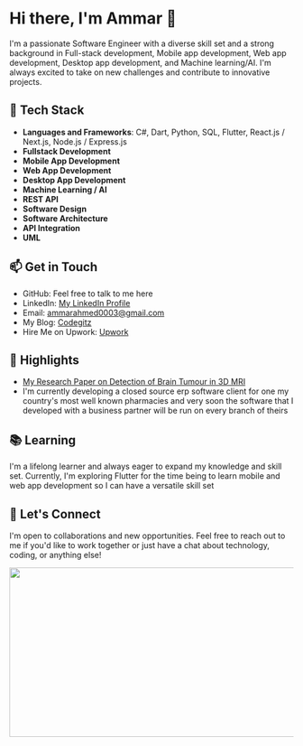 # Hi there, I'm Ammar 👋

I'm a passionate Software Engineer with a diverse skill set and a strong background in Full-stack development, Mobile app development, Web app development, Desktop app development, and Machine learning/AI. I'm always excited to take on new challenges and contribute to innovative projects.

## 🔧 Tech Stack

- **Languages and Frameworks**: C#, Dart, Python, SQL, Flutter, React.js / Next.js, Node.js / Express.js
- **Fullstack Development**
- **Mobile App Development**
- **Web App Development**
- **Desktop App Development**
- **Machine Learning / AI**
- **REST API**
- **Software Design**
- **Software Architecture**
- **API Integration**
- **UML**

## 📫 Get in Touch

- GitHub: Feel free to talk to me here
- LinkedIn: [My LinkedIn Profile](https://www.linkedin.com/in/ammar-ahmed-17635b1b7/)
- Email: ammarahmed0003@gmail.com
- My Blog: [Codegitz](https://codegitz.com/)
- Hire Me on Upwork: [Upwork](https://www.upwork.com/freelancers/~016067f6d571cb3d42)

## 🌟 Highlights

- [My Research Paper on Detection of Brain Tumour in 3D MRI](https://ieeexplore.ieee.org/abstract/document/9989020/metrics#metrics)
- I'm currently developing a closed source erp software client for one my country's most well known pharmacies and very soon the software that I developed with a business partner will be run on every branch of theirs

## 📚 Learning

I'm a lifelong learner and always eager to expand my knowledge and skill set. Currently, I'm exploring Flutter for the time being to learn mobile and web app development so I can have a versatile skill set

## 💬 Let's Connect

I'm open to collaborations and new opportunities. Feel free to reach out to me if you'd like to work together or just have a chat about technology, coding, or anything else!

<a href="https://github.com/devxb/gitanimals">
<img
  src="https://render.gitanimals.org/farms/ammar629"
  width="600"
  height="300"
/>
</a>
